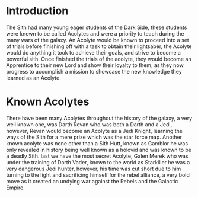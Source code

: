# Introduction

The Sith had many young eager students of the Dark Side, these students were known to be called Acolytes and were a priority to teach during the many wars of the galaxy.
An Acolyte would be known to proceed into a set of trials before finishing off with a task to obtain their lightsaber, the Acolyte would do anything it took to achieve their goals, and strive to become a powerful sith.
Once finished the trials of the acolyte, they would become an Apprentice to their new Lord and show their loyalty to them, as they now progress to accomplish a mission to showcase the new knowledge they learned as an Acolyte.

# Known Acolytes

There have been many Acolytes throughout the history of the galaxy, a very well known one, was Darth Revan who was both a Darth and a Jedi, however, Revan would become an Acolyte as a Jedi Knight, learning the ways of the Sith for a mere prize which was the star force map.
Another known acolyte was none other than a Sith Hutt, known as Gamblor he was only revealed in history being well known as a holovid and was known to be a deadly Sith.
last we have the most secret Acolyte, Galen Merek who was under the training of Darth Vader, known to the world as Starkiller he was a very dangerous Jedi hunter, however, his time was cut short due to him turning to the light and sacrificing himself for the rebel alliance, a very bold move as it created an undying war against the Rebels and the Galactic Empire.
